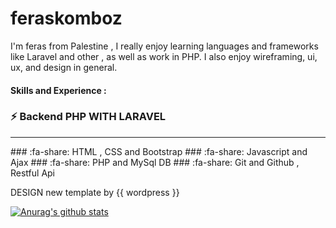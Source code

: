 # feraskomboz
I'm feras from Palestine , I really enjoy learning languages and frameworks like Laravel and other , as well as work in PHP. I also enjoy wireframing, ui, ux, and design in general. 

#### Skills and Experience : 

### ⚡ Backend PHP WITH LARAVEL
<hr>
### :fa-share: HTML , CSS and Bootstrap 
### :fa-share: Javascript and Ajax 
### :fa-share: PHP and MySql DB 
### :fa-share: Git and Github , Restful Api 

DESIGN new template by {{ wordpress }}

[![Anurag's github stats](https://github-readme-stats.vercel.app/api?username=firasabualkomboz)](https://github.com/anuraghazra/github-readme-stats)
